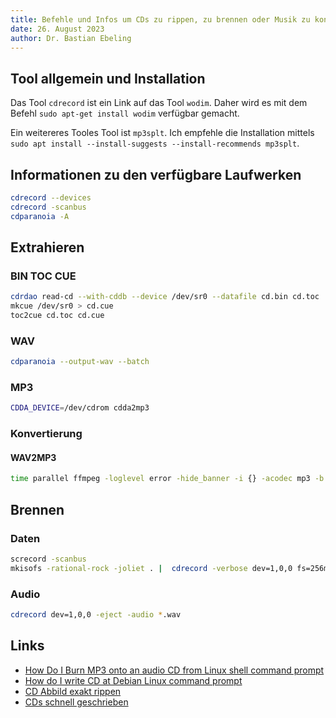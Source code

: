 ```yaml
---
title: Befehle und Infos um CDs zu rippen, zu brennen oder Musik zu konvertieren
date: 26. August 2023
author: Dr. Bastian Ebeling
---
```


## Tool allgemein und Installation

Das Tool `cdrecord` ist ein Link auf das Tool `wodim`.
Daher wird es mit dem Befehl `sudo apt-get install wodim` verfügbar gemacht.

Ein weitereres Tooles Tool ist `mp3splt`.
Ich empfehle die Installation mittels `sudo apt install --install-suggests --install-recommends mp3splt`.

## Informationen zu den verfügbare Laufwerken

```bash
cdrecord --devices
cdrecord -scanbus
cdparanoia -A
```

## Extrahieren

### BIN TOC CUE

```bash
cdrdao read-cd --with-cddb --device /dev/sr0 --datafile cd.bin cd.toc
mkcue /dev/sr0 > cd.cue
toc2cue cd.toc cd.cue
```

### WAV

```bash
cdparanoia --output-wav --batch
```

### MP3

```bash
CDDA_DEVICE=/dev/cdrom cdda2mp3
```

### Konvertierung

#### WAV2MP3

```bash
time parallel ffmpeg -loglevel error -hide_banner -i {} -acodec mp3 -b:a 128KB '{.}.mp3' ::: *.wav
```

## Brennen

### Daten

```bash
screcord -scanbus
mkisofs -rational-rock -joliet . |  cdrecord -verbose dev=1,0,0 fs=256m speed=4 -
```

### Audio

```bash
cdrecord dev=1,0,0 -eject -audio *.wav
```

## Links

- [How Do I Burn MP3 onto an audio CD from Linux shell command prompt][def]
- [How do I write CD at Debian Linux command prompt][def2]
- [CD Abbild exakt rippen][CD_IMAGE_EXACT]
- [CDs schnell geschrieben][def3]

[def]: https://www.cyberciti.biz/tips/how-do-i-burn-mp3-onto-an-audio-cd-from-command-prompt.html
[def2]: https://www.cyberciti.biz/tips/how-do-i-write-cd-at-debain-linux-command-prompt.html
[def3]: https://www.linux-community.de/ausgaben/linuxuser/2001/05/cds-auf-der-kommandozeile-schnell-geschrieben/
[CD_IMAGE_EXACT]: https://wiki.ubuntuusers.de/CDs_rippen/#Exaktes-CD-Abbild-rippen
